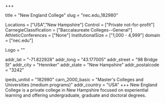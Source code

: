 
+++

title = "New England College"
slug = "nec.edu_182980"

Locations = ["USA","New Hampshire"]
Control = ["Private not-for-profit"]
CarnegieClassification = ["Baccalaureate Colleges--General"]
AthleticConferences = ["None"]
InstitutionalSize = ["1,000 - 4,999"]
domain = ["nec.edu"]

Logo = ""

addr_lat = "-71.822928"
addr_long = "43.177005"
addr_street = "98 Bridge St"
addr_city = "Henniker"
addr_state = "New Hampshire"
addr_postalcode = "3242"

ipeds_unitid = "182980"
carn_2000_basic = "Master's Colleges and Universities (medium programs)"
addr_country = "USA"
+++
    New England College is a private college in New Hampshire focused on experiential learning and offering undergraduate, graduate and doctoral degrees.
